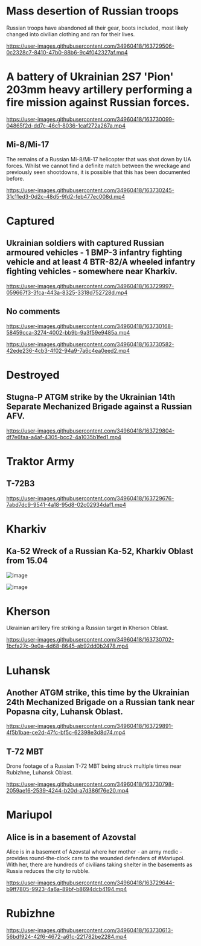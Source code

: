 # Mass desertion of Russian troops 

Russian troops have abandoned all their gear, boots included, most likely changed into civilian clothing and ran for their lives.

https://user-images.githubusercontent.com/34960418/163729506-0c2328c7-8410-47b0-88b6-9c4f042327af.mp4


# A battery of Ukrainian 2S7 'Pion' 203mm heavy artillery performing a fire mission against Russian forces.

https://user-images.githubusercontent.com/34960418/163730099-04865f2d-dd7c-46c1-8036-1caf272a267a.mp4


## Mi-8/Mi-17

The remains of a Russian Mi-8/Mi-17 helicopter that was shot down by UA forces. Whilst we cannot find a definite match between the wreckage and previously seen shootdowns, it is possible that this has been documented before.

https://user-images.githubusercontent.com/34960418/163730245-31c11ed3-0d2c-48d5-9fd2-feb477ec008d.mp4


# Captured

## Ukrainian soldiers with captured Russian armoured vehicles - 1 BMP-3 infantry fighting vehicle and at least 4 BTR-82/A wheeled infantry fighting vehicles - somewhere near Kharkiv.

https://user-images.githubusercontent.com/34960418/163729997-059667f3-3fca-443a-8325-3318d752728d.mp4


## No comments

https://user-images.githubusercontent.com/34960418/163730168-58459cca-3274-4002-bb9b-9a3f59e9485a.mp4

https://user-images.githubusercontent.com/34960418/163730582-42ede236-4cb3-4f02-94a9-7a6c4ea0eed2.mp4





# Destroyed

## Stugna-P ATGM strike by the Ukrainian 14th Separate Mechanized Brigade against a Russian AFV.

https://user-images.githubusercontent.com/34960418/163729804-df7e6faa-a4af-4305-bcc2-4a1035b1fed1.mp4


# Traktor Army

## T-72B3

https://user-images.githubusercontent.com/34960418/163729676-7abd7dc9-9541-4a18-95d8-02c02934daf1.mp4


# Kharkiv

## Ka-52 Wreck of a Russian Ka-52, Kharkiv Oblast from 15.04

![image](https://user-images.githubusercontent.com/34960418/163729376-7c0db4f1-a051-43a8-850d-70db21b0ba58.png)

![image](https://user-images.githubusercontent.com/34960418/163729380-772c6732-5486-4760-9198-56e726d0adb7.png)


# Kherson

Ukrainian artillery fire striking a Russian target in Kherson Oblast.

https://user-images.githubusercontent.com/34960418/163730702-1bcfa27c-9e0a-4d68-8645-ab92dd0b2478.mp4


# Luhansk

## Another ATGM strike, this time by the Ukrainian 24th Mechanized Brigade on a Russian tank near Popasna city, Luhansk Oblast.

https://user-images.githubusercontent.com/34960418/163729891-4f5b1bae-ce2d-47fc-bf5c-62398e3d8d74.mp4


## T-72 MBT

Drone footage of a Russian T-72 MBT being struck multiple times near Rubizhne, Luhansk Oblast.

https://user-images.githubusercontent.com/34960418/163730798-2059ae16-2539-4244-b20d-a7d386f76e20.mp4


# Mariupol

## Alice is in a basement of Azovstal 

Alice is in a basement of Azovstal where her mother - an army medic - provides round-the-clock care to the wounded defenders of #Mariupol. With her, there are hundreds of civilians taking shelter in the basements as Russia reduces the city to rubble.

https://user-images.githubusercontent.com/34960418/163729644-b9ff7805-9923-4a6a-89bf-b8694dcb4194.mp4


# Rubizhne

https://user-images.githubusercontent.com/34960418/163730613-56bdf924-42f6-4672-a61c-221782be2284.mp4


